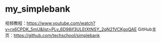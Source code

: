 # my_simplebank
视频教程：https://www.youtube.com/watch?v=rx6CPDK_5mU&list=PLy_6D98if3ULEtXtNSY_2qN21VCKgoQAE
GitHub主页：https://github.com/techschool/simplebank
